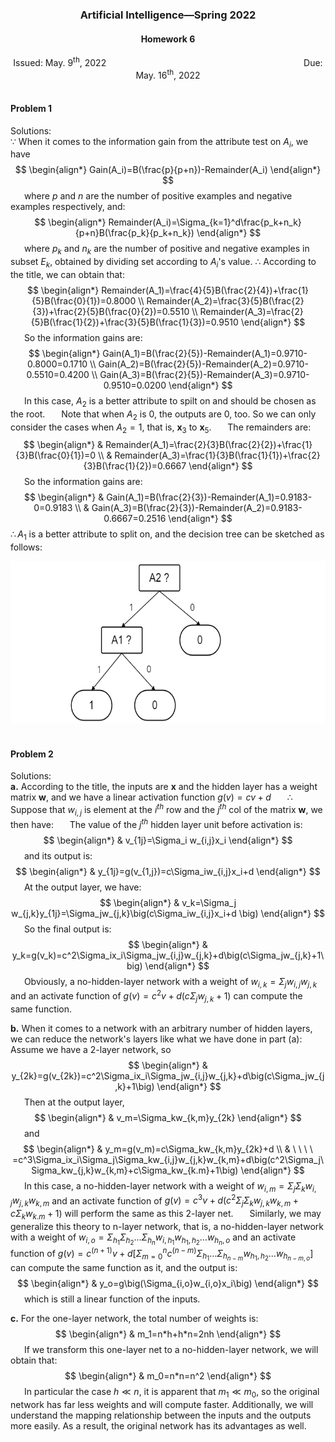 ### <center> **Artificial Intelligence—Spring 2022** </center>  ##  
#### <center> Homework 6 </center> ####
<center>Issued: May. 9<sup>th</sup>, 2022 &ensp;&ensp;&ensp;&ensp;&ensp;&ensp;&ensp;&ensp;&ensp;&ensp;&ensp;&ensp;&ensp;&ensp;&ensp;&ensp;&ensp;&ensp;&ensp;&ensp;&ensp;&ensp;&ensp;&ensp;&ensp;&ensp;&ensp;&ensp;&ensp;&ensp;&ensp;&ensp;&ensp;&ensp;&ensp;&ensp;&ensp;&ensp;&ensp;&ensp;&ensp;&ensp;&ensp;&ensp; Due: May. 16<sup>th</sup>, 2022</center>  
<br>

#### Problem 1 
Solutions:  
$\because$ When it comes to the information gain from the attribute test on $A_i$, we have
$$
\begin{align*}
Gain(A_i)=B(\frac{p}{p+n})-Remainder(A_i)
\end{align*}
$$ &ensp; &ensp; where $p$ and $n$ are the number of positive examples and negative examples respectively, and:
$$
\begin{align*}
Remainder(A_i)=\Sigma_{k=1}^d\frac{p_k+n_k}{p+n}B(\frac{p_k}{p_k+n_k})
\end{align*}
$$ &ensp; &ensp; where $p_k$ and $n_k$ are the number of positive and negative examples in subset $E_k$, obtained by dividing set according to $A_i$'s value.
$\therefore$ According to the title, we can obtain that:
$$
\begin{align*}
Remainder(A_1)=\frac{4}{5}B(\frac{2}{4})+\frac{1}{5}B(\frac{0}{1})=0.8000 \\
Remainder(A_2)=\frac{3}{5}B(\frac{2}{3})+\frac{2}{5}B(\frac{0}{2})=0.5510 \\
Remainder(A_3)=\frac{2}{5}B(\frac{1}{2})+\frac{3}{5}B(\frac{1}{3})=0.9510 
\end{align*}
$$ &ensp; &ensp; So the information gains are:
$$
\begin{align*}
Gain(A_1)=B(\frac{2}{5})-Remainder(A_1)=0.9710-0.8000=0.1710 \\
Gain(A_2)=B(\frac{2}{5})-Remainder(A_2)=0.9710-0.5510=0.4200 \\
Gain(A_3)=B(\frac{2}{5})-Remainder(A_3)=0.9710-0.9510=0.0200
\end{align*}
$$  &ensp; &ensp; In this case, $A_2$ is a better attribute to spilt on and should be chosen as the root.
&ensp; &ensp; Note that when $A_2$ is $0$, the outputs are $0$, too. So we can only consider the cases when $A_2=1$, that is, $\bm x_3$ to $\bm x_5$.
&ensp; &ensp; The remainders are:
$$
\begin{align*}
 & Remainder(A_1)=\frac{2}{3}B(\frac{2}{2})+\frac{1}{3}B(\frac{0}{1})=0 \\
 & Remainder(A_3)=\frac{1}{3}B(\frac{1}{1})+\frac{2}{3}B(\frac{1}{2})=0.6667
\end{align*}
$$ &ensp; &ensp; So the information gains are:
$$
\begin{align*}
 & Gain(A_1)=B(\frac{2}{3})-Remainder(A_1)=0.9183-0=0.9183 \\
 & Gain(A_3)=B(\frac{2}{3})-Remainder(A_2)=0.9183-0.6667=0.2516
\end{align*}
$$ $\therefore A_1$ is a better attribute to split on, and the decision tree can be sketched as follows:
<center><img src="./decision_tree.bmp" alt="decision_tree" height="260"/></center>
&nbsp;

#### Problem 2 
Solutions:  
**a.** According to the title, the inputs are $\bm x$ and the hidden layer has a weight matrix $\bm w$, and we have a linear activation function $g(v)=cv+d$
&ensp; &ensp; $\therefore$ Suppose that $w_{i,j}$ is element at the $i^{th}$ row and the $j^{th}$ col of the matrix $\bm w$, we then have:
&ensp; &ensp; The value of the $j^{th}$ hidden layer unit before activation is:
$$
\begin{align*}
 & v_{1j}=\Sigma_i w_{i,j}x_i
\end{align*}
$$ &ensp; &ensp; and its output is:
$$
\begin{align*}
 & y_{1j}=g(v_{1,j})=c\Sigma_iw_{i,j}x_i+d
\end{align*}
$$ &ensp; &ensp; At the output layer, we have:
$$
\begin{align*}
 & v_k=\Sigma_j w_{j,k}y_{1j}=\Sigma_jw_{j,k}\big(c\Sigma_iw_{i,j}x_i+d \big)
\end{align*}
$$ &ensp; &ensp; So the final output is:
$$
\begin{align*}
 & y_k=g(v_k)=c^2\Sigma_ix_i\Sigma_jw_{i,j}w_{j,k}+d\big(c\Sigma_jw_{j,k}+1\big)
\end{align*}
$$ &ensp; &ensp; Obviously, a no-hidden-layer network with a weight of $w_{i,k}=\Sigma_jw_{i,j}w_{j,k}$ and an activate function of $g(v)=c^2v+d\big(c\Sigma_jw_{j,k}+1\big)$ can compute the same function.


**b.** When it comes to a network with an arbitrary number of hidden layers, we can reduce the network's layers like what we have done in part (a):
&ensp; &ensp; Assume we have a 2-layer network, so 
$$
\begin{align*}
 & y_{2k}=g(v_{2k})=c^2\Sigma_ix_i\Sigma_jw_{i,j}w_{j,k}+d\big(c\Sigma_jw_{j,k}+1\big)
\end{align*}
$$ &ensp; &ensp; Then at the output layer, 
$$
\begin{align*}
 & v_m=\Sigma_kw_{k,m}y_{2k}
\end{align*} 
$$ &ensp; &ensp; and 
$$
\begin{align*}
 & y_m=g(v_m)=c\Sigma_kw_{k,m}y_{2k}+d \\
 & \ \ \ \ =c^3\Sigma_ix_i\Sigma_j\Sigma_kw_{i,j}w_{j,k}w_{k,m}+d\big(c^2\Sigma_j\Sigma_kw_{j,k}w_{k,m}+c\Sigma_kw_{k.m}+1\big)
\end{align*}
$$
&ensp; &ensp; In this case, a no-hidden-layer network with a weight of $w_{i,m}=\Sigma_j\Sigma_kw_{i,j}w_{j,k}w_{k,m}$ and an activate function of $g(v)=c^3v+d\big(c^2\Sigma_j\Sigma_kw_{j,k}w_{k,m}+c\Sigma_kw_{k.m}+1\big)$ will perform the same as this 2-layer net. 
&ensp; &ensp; Similarly, we may generalize this theory to n-layer network, that is, a no-hidden-layer network with a weight of $w_{i,o}=\Sigma_{h_1}\Sigma_{h_2}\dots\Sigma_{h_n}w_{i,h_1}w_{h_1,h_2}\dots w_{h_n,o}$ and an activate function of $g(v)=c^{(n+1)}v+d\big[\Sigma_{m=0}^nc^{(n-m)}\Sigma_{h_1}\dots\Sigma_{h_{n-m}}w_{h_1,h_2}\dots w_{h_{n-m,o}}\big]$ can compute the same function as it, and the output is:
$$
\begin{align*}
 & y_o=g\big(\Sigma_{i,o}w_{i,o}x_i\big)
\end{align*}
$$ &ensp; &ensp; which is still a linear function of the inputs.


**c.** For the one-layer network, the total number of weights is:
$$
\begin{align*}
 & m_1=n*h+h*n=2nh
\end{align*}
$$ &ensp; &ensp; If we transform this one-layer net to a no-hidden-layer network, we will obtain that:
$$
\begin{align*}
 & m_0=n*n=n^2
\end{align*}
$$ &ensp; &ensp; In particular the case $h \ll n$, it is apparent that $m_1 \ll m_0$, so the original network has far less weights and will compute faster. Additionally, we will understand the mapping relationship between the inputs and the outputs more easily. As a result, the original network has its advantages as well.
